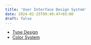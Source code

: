```yaml
---
title: 'User Interface Design System'
date: 2024-02-25T09:49:47+03:00
draft: false
---
```


- [Type Design](https://eyoelmeles.github.io/docs/design/type-design)
- [Color System](https://eyoelmeles.github.io/docs/design/color-design)